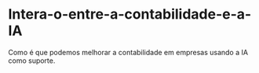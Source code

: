 # Intera-o-entre-a-contabilidade-e-a-IA
Como é que podemos melhorar a contabilidade em empresas usando a IA como suporte. 
